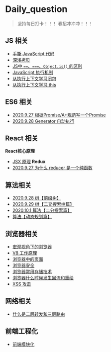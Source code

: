 # Daily_question
> 坚持每日打卡！！！
> 春招冲冲冲！！！

## JS 相关
* [手撕 JavaScript 代码](https://github.com/SampsonKY/Daily_question/issues/6)
* [深浅拷贝](https://github.com/SampsonKY/Daily_question/issues/21)
* [JS中 `==`、`===`、`Object.is()` 的区别](https://github.com/SampsonKY/Daily_question/issues/13)
* [JavaScript 执行机制](https://github.com/SampsonKY/Daily_question/issues/16)
* [从执行上下文学习闭包](https://github.com/SampsonKY/Daily_question/issues/17)
* [从执行上下文学习 this](https://github.com/SampsonKY/Daily_question/issues/18)

## ES6 相关
* [2020.9.27 根据Promise/A+规范写一个Promise](https://github.com/SampsonKY/Daily_question/issues/1)
* [2020.9.28 Generator 自动执行](https://github.com/SampsonKY/Daily_question/issues/3)

## React 相关
**React核心原理**
* [JSX 原理](https://github.com/SampsonKY/Daily_question/issues/23)
**Redux**
* [2020.9.27 为什么 reducer 是一个纯函数](https://github.com/SampsonKY/Daily_question/issues/2)

## 算法相关
* [2020.9.28 树【前缀树】](https://github.com/SampsonKY/Daily_question/issues/3)
* [2020.9.29 树【二叉搜索树篇】](https://github.com/SampsonKY/Daily_question/issues/5)
* [2020.10.1 算法【二分搜索篇】](https://github.com/SampsonKY/Daily_question/issues/7)
* [算法【动态规划篇】](https://github.com/SampsonKY/Daily_question/issues/8)

## 浏览器相关
* [宏观视角下的浏览器](https://github.com/SampsonKY/Daily_question/issues/15)
* [V8 工作原理](https://github.com/SampsonKY/Daily_question/issues/19)
* [浏览器中的页面](https://github.com/SampsonKY/Daily_question/issues/20)
* [浏览器安全](https://github.com/SampsonKY/Daily_question/issues/14)
* [浏览器常用存储技术](https://github.com/SampsonKY/Daily_question/issues/11)
* [浏览器什么时候发生回流和重绘](https://github.com/SampsonKY/Daily_question/issues/12)
* [XSS 攻击](https://github.com/SampsonKY/Daily_question/issues/9)


## 网络相关
* [什么是二层转发和三层路由](https://github.com/SampsonKY/Daily_question/issues/10)

## 前端工程化
* [前端模块化](https://github.com/SampsonKY/Daily_question/issues/22)

